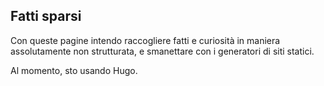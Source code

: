 ## Fatti sparsi

Con queste pagine intendo raccogliere fatti e curiosità in maniera assolutamente non strutturata, e smanettare con i generatori di siti statici.

Al momento, sto usando Hugo.